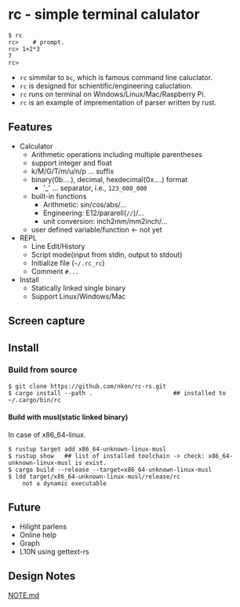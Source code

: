 rc - simple terminal calulator
==============================

```
$ rc
rc>    # prompt.
rc> 1+2*3
7
rc> 
```

* `rc` simmilar to `bc`, which is famous command line caluclator.
* `rc` is designed for schientific/engineering caluclation.
* `rc` runs on terminal on Windows/Linux/Mac/Raspberry Pi.
* `rc` is an example of imprementation of parser written by rust.

## Features

* Calculator
    + Arithmetic operations including multiple parentheses
    + support integer and float
    + k/M/G/T/m/u/n/p ... suffix
    + binary(0b....), decimal, hexdecimal(0x....) format
        - '_' ... separator, i.e., `123_000_000`
    + built-in functions
        - Arithmetic: sin/cos/abs/...
        - Engineering: E12/pararell(`//`)/...
        - unit conversion: inch2mm/mm2inch/...
    + user defined variable/function  <- not yet
* REPL
    + Line Edit/History
    + Script mode(input from stdin, output to stdout)
    + Initialize file (`~/.rc_rc`)
    + Comment `#...`
* Install
    + Statically linked single binary
    + Support Linux/Windows/Mac


## Screen capture


## Install

### Build from source

```
$ git clone https://github.com/nkon/rc-rs.git
$ cargo install --path .                       ## installed to ~/.cargo/bin/rc
```

#### Build with musl(static linked binary)

In case of x86_64-linux.

```
$ rustup target add x86_64-unknown-linux-musl
$ rustup show   ## list of installed toolchain -> check: x86_64-unknown-linux-musl is exist.
$ cargo build --release --target=x86_64-unknown-linux-musl
$ ldd target/x86_64-unknown-linux-musl/release/rc
    not a dynamic executable
```

## Future

* Hilight parlens
* Online help
* Graph
* L10N using gettext-rs

## Design Notes

[NOTE.md](NOTE.md)
